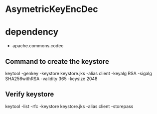 # AsymetricKeyEncDec

# dependency
 * apache.commons.codec

## Command to create the keystore
keytool -genkey -keystore keystore.jks -alias client -keyalg RSA -sigalg SHA256withRSA -validity 365 -keysize 2048

## Verify keystore
 keytool -list -rfc -keystore keystore.jks -alias client -storepass <password>
 

